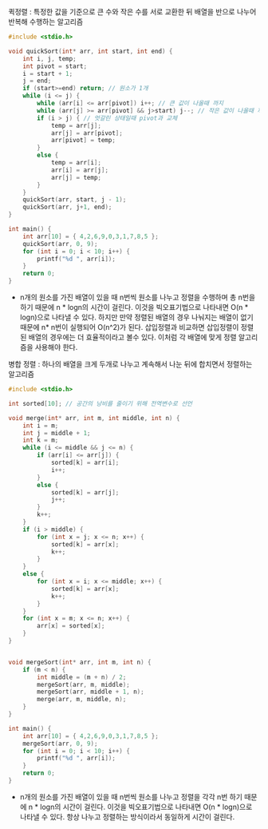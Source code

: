 퀵정렬 : 특정한 값을 기준으로 큰 수와 작은 수를 서로 교환한 뒤 배열을 반으로 나누어 반복해 수행하는 알고리즘

```c++
#include <stdio.h>

void quickSort(int* arr, int start, int end) {
	int i, j, temp;
	int pivot = start;
	i = start + 1;
	j = end;
	if (start>=end) return; // 원소가 1개
	while (i <= j) {
		while (arr[i] <= arr[pivot]) i++; // 큰 값이 나올때 까지
		while (arr[j] >= arr[pivot] && j>start) j--; // 작은 값이 나올때 까지
		if (i > j) { // 엇갈린 상태일때 pivot과 교체
			temp = arr[j];
			arr[j] = arr[pivot];
			arr[pivot] = temp;
		}
		else {
			temp = arr[i];
			arr[i] = arr[j];
			arr[j] = temp;
		}
	}
	quickSort(arr, start, j - 1);
	quickSort(arr, j+1, end);
}

int main() {
	int arr[10] = { 4,2,6,9,0,3,1,7,8,5 };
	quickSort(arr, 0, 9);
	for (int i = 0; i < 10; i++) {
		printf("%d ", arr[i]);
	}
	return 0;
}


```



- n개의 원소를 가진 배열이 있을 때 n번씩 원소를 나누고 정렬을 수행하며 총 n번을 하기 때문에 n  * logn의 시간이 걸린다. 이것을 빅오표기법으로 나타내면 O(n * logn)으로 나타낼 수 있다. 하지만 만약 정렬된 배열의 경우 나눠지는 배열이 없기 때문에 n* n번이 실행되어 O(n^2)가 된다. 삽입정렬과 비교하면 삽입정렬이 정렬된 배열의 경우에는 더 효율적이라고 볼수 있다. 이처럼 각 배열에 맞게 정렬 알고리즘을 사용해야 한다.





병합 정렬 : 하나의 배열을 크게 두개로 나누고 계속해서 나눈 뒤에 합치면서 정렬하는 알고리즘



```c++
#include <stdio.h>

int sorted[10]; // 공간의 낭비를 줄이기 위해 전역변수로 선언

void merge(int* arr, int m, int middle, int n) {
	int i = m;
	int j = middle + 1;
	int k = m;
	while (i <= middle && j <= n) {
		if (arr[i] <= arr[j]) {
			sorted[k] = arr[i];
			i++;
		}
		else {
			sorted[k] = arr[j];
			j++;
		}
		k++;
	}
	if (i > middle) {
		for (int x = j; x <= n; x++) {
			sorted[k] = arr[x];
			k++;
		}
	}
	else {
		for (int x = i; x <= middle; x++) {
			sorted[k] = arr[x];
			k++;
		}
	}
	for (int x = m; x <= n; x++) {
		arr[x] = sorted[x];
	}
}	


void mergeSort(int* arr, int m, int n) {
	if (m < n) {
		int middle = (m + n) / 2;
		mergeSort(arr, m, middle);
		mergeSort(arr, middle + 1, n);
		merge(arr, m, middle, n);
	}
}

int main() {
	int arr[10] = { 4,2,6,9,0,3,1,7,8,5 };
	mergeSort(arr, 0, 9);
	for (int i = 0; i < 10; i++) {
		printf("%d ", arr[i]);
	}
	return 0;
}


```



- n개의 원소를 가진 배열이 있을 때 n번씩 원소를 나누고 정렬을 각각 n번 하기 때문에 n  * logn의 시간이 걸린다. 이것을 빅오표기법으로 나타내면 O(n * logn)으로 나타낼 수 있다. 항상 나누고 정렬하는 방식이라서 동일하게 시간이 걸린다.